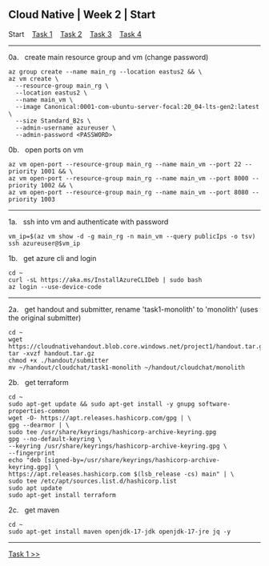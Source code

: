 ## Cloud Native | Week 2 | Start

Start    [Task 1](https://github.com/AFC-AI2C-Cohort-04/coleman-code/blob/main/cloud_native/week_2/task_1.md)    [Task 2](https://github.com/AFC-AI2C-Cohort-04/coleman-code/blob/main/cloud_native/week_2/task_2.md)    [Task 3](https://github.com/AFC-AI2C-Cohort-04/coleman-code/blob/main/cloud_native/week_2/task_3.md)    [Task 4](https://github.com/AFC-AI2C-Cohort-04/coleman-code/blob/main/cloud_native/week_2/task_4.md)

---

0a.   create main resource group and vm (change password)
```
az group create --name main_rg --location eastus2 && \
az vm create \
  --resource-group main_rg \
  --location eastus2 \
  --name main_vm \
  --image Canonical:0001-com-ubuntu-server-focal:20_04-lts-gen2:latest \
  --size Standard_B2s \
  --admin-username azureuser \
  --admin-password <PASSWORD>
```

0b.   open ports on vm
```
az vm open-port --resource-group main_rg --name main_vm --port 22 --priority 1001 && \
az vm open-port --resource-group main_rg --name main_vm --port 8000 --priority 1002 && \
az vm open-port --resource-group main_rg --name main_vm --port 8080 --priority 1003
```

---

1a.   ssh into vm and authenticate with password
```
vm_ip=$(az vm show -d -g main_rg -n main_vm --query publicIps -o tsv)
ssh azureuser@$vm_ip
```

1b.   get azure cli and login
```
cd ~
curl -sL https://aka.ms/InstallAzureCLIDeb | sudo bash
az login --use-device-code
```

---

2a.   get handout and submitter, rename 'task1-monolith' to 'monolith' (uses the original submitter)
```
cd ~
wget https://cloudnativehandout.blob.core.windows.net/project1/handout.tar.gz
tar -xvzf handout.tar.gz
chmod +x ./handout/submitter
mv ~/handout/cloudchat/task1-monolith ~/handout/cloudchat/monolith
```

2b.   get terraform
```
cd ~
sudo apt-get update && sudo apt-get install -y gnupg software-properties-common
wget -O- https://apt.releases.hashicorp.com/gpg | \
gpg --dearmor | \
sudo tee /usr/share/keyrings/hashicorp-archive-keyring.gpg
gpg --no-default-keyring \
--keyring /usr/share/keyrings/hashicorp-archive-keyring.gpg \
--fingerprint
echo "deb [signed-by=/usr/share/keyrings/hashicorp-archive-keyring.gpg] \
https://apt.releases.hashicorp.com $(lsb_release -cs) main" | \
sudo tee /etc/apt/sources.list.d/hashicorp.list
sudo apt update
sudo apt-get install terraform
```

2c.   get maven
```
cd ~
sudo apt-get install maven openjdk-17-jdk openjdk-17-jre jq -y
```

---

[Task 1 >>](https://github.com/AFC-AI2C-Cohort-04/coleman-code/blob/main/cloud_native/week_2/task_1.md)
